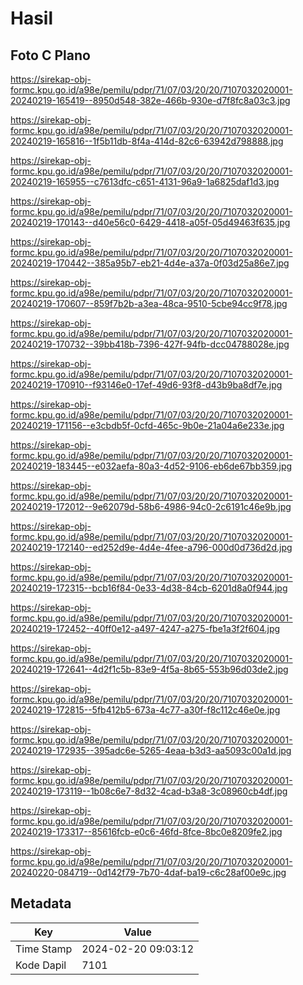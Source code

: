 # Hasil

## Foto C Plano

https://sirekap-obj-formc.kpu.go.id/a98e/pemilu/pdpr/71/07/03/20/20/7107032020001-20240219-165419--8950d548-382e-466b-930e-d7f8fc8a03c3.jpg

https://sirekap-obj-formc.kpu.go.id/a98e/pemilu/pdpr/71/07/03/20/20/7107032020001-20240219-165816--1f5b11db-8f4a-414d-82c6-63942d798888.jpg

https://sirekap-obj-formc.kpu.go.id/a98e/pemilu/pdpr/71/07/03/20/20/7107032020001-20240219-165955--c7613dfc-c651-4131-96a9-1a6825daf1d3.jpg

https://sirekap-obj-formc.kpu.go.id/a98e/pemilu/pdpr/71/07/03/20/20/7107032020001-20240219-170143--d40e56c0-6429-4418-a05f-05d49463f635.jpg

https://sirekap-obj-formc.kpu.go.id/a98e/pemilu/pdpr/71/07/03/20/20/7107032020001-20240219-170442--385a95b7-eb21-4d4e-a37a-0f03d25a86e7.jpg

https://sirekap-obj-formc.kpu.go.id/a98e/pemilu/pdpr/71/07/03/20/20/7107032020001-20240219-170607--859f7b2b-a3ea-48ca-9510-5cbe94cc9f78.jpg

https://sirekap-obj-formc.kpu.go.id/a98e/pemilu/pdpr/71/07/03/20/20/7107032020001-20240219-170732--39bb418b-7396-427f-94fb-dcc04788028e.jpg

https://sirekap-obj-formc.kpu.go.id/a98e/pemilu/pdpr/71/07/03/20/20/7107032020001-20240219-170910--f93146e0-17ef-49d6-93f8-d43b9ba8df7e.jpg

https://sirekap-obj-formc.kpu.go.id/a98e/pemilu/pdpr/71/07/03/20/20/7107032020001-20240219-171156--e3cbdb5f-0cfd-465c-9b0e-21a04a6e233e.jpg

https://sirekap-obj-formc.kpu.go.id/a98e/pemilu/pdpr/71/07/03/20/20/7107032020001-20240219-183445--e032aefa-80a3-4d52-9106-eb6de67bb359.jpg

https://sirekap-obj-formc.kpu.go.id/a98e/pemilu/pdpr/71/07/03/20/20/7107032020001-20240219-172012--9e62079d-58b6-4986-94c0-2c6191c46e9b.jpg

https://sirekap-obj-formc.kpu.go.id/a98e/pemilu/pdpr/71/07/03/20/20/7107032020001-20240219-172140--ed252d9e-4d4e-4fee-a796-000d0d736d2d.jpg

https://sirekap-obj-formc.kpu.go.id/a98e/pemilu/pdpr/71/07/03/20/20/7107032020001-20240219-172315--bcb16f84-0e33-4d38-84cb-6201d8a0f944.jpg

https://sirekap-obj-formc.kpu.go.id/a98e/pemilu/pdpr/71/07/03/20/20/7107032020001-20240219-172452--40ff0e12-a497-4247-a275-fbe1a3f2f604.jpg

https://sirekap-obj-formc.kpu.go.id/a98e/pemilu/pdpr/71/07/03/20/20/7107032020001-20240219-172641--4d2f1c5b-83e9-4f5a-8b65-553b96d03de2.jpg

https://sirekap-obj-formc.kpu.go.id/a98e/pemilu/pdpr/71/07/03/20/20/7107032020001-20240219-172815--5fb412b5-673a-4c77-a30f-f8c112c46e0e.jpg

https://sirekap-obj-formc.kpu.go.id/a98e/pemilu/pdpr/71/07/03/20/20/7107032020001-20240219-172935--395adc6e-5265-4eaa-b3d3-aa5093c00a1d.jpg

https://sirekap-obj-formc.kpu.go.id/a98e/pemilu/pdpr/71/07/03/20/20/7107032020001-20240219-173119--1b08c6e7-8d32-4cad-b3a8-3c08960cb4df.jpg

https://sirekap-obj-formc.kpu.go.id/a98e/pemilu/pdpr/71/07/03/20/20/7107032020001-20240219-173317--85616fcb-e0c6-46fd-8fce-8bc0e8209fe2.jpg

https://sirekap-obj-formc.kpu.go.id/a98e/pemilu/pdpr/71/07/03/20/20/7107032020001-20240220-084719--0d142f79-7b70-4daf-ba19-c6c28af00e9c.jpg


## Metadata

| Key        | Value               |
| ---------- | ------------------- |
| Time Stamp | 2024-02-20 09:03:12 |
| Kode Dapil | 7101                |



